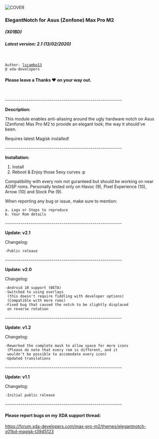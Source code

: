 ![COVER]()
<h3>ElegantNotch for Asus (Zenfone) Max Pro M2</h3>
<h5>(X01BD)</h5>
<h5>Latest version: 2.1 (13/02/2020)</h5>
</br>

<code>Author: [lscambo13](https://forum.xda-developers.com/member.php?u=5544960) @ xda-developers</code></br>


#### Please leave a Thanks ❤ on your way out.
</br>

------------------------------------------------------------</br>

<strong>Description:</strong>

This module enables anti-aliasing around the ugly hardware 
notch on Asus (Zenfone) Max Pro M2 to provide an elegant 
look; the way it should've been.

Requires latest Magisk installed!

------------------------------------------------------------</br>

<strong>Installation:</strong>

1. Install 
2. Reboot & Enjoy those 5exy curves :p

Compatibility with every rom not guranteed but should be working 
on near AOSP roms. Personally tested only on Havoc (9), Pixel 
Experience (10), Arrow (10) and Stock Pie (9).

When reporting any bug or issue, make sure to 
mention:

	a. Logs or Steps to reproduce
	b. Your Rom details

------------------------------------------------------------</br>

<strong>Update: v2.1</strong>
 
Changelog:	

	-Public release

------------------------------------------------------------</br>


<strong>Update: v2.0</strong>
 
Changelog:	

	-Android 10 support (BETA)
	-Switched to using overlays 
	 (this doesn't require fiddling with developer options)
	 (Compatible with more roms)
	-Fixed bug that caused the notch to be slightly displaced
	 on reverse rotation

------------------------------------------------------------</br>

<strong>Update: v1.2</strong>
 
Changelog:	

	-Reworked the complete mask to allow space for more icons
	 (Please do note that every rom is different, and it
	 wouldn't be possible to accomodate every icon)
	-Updated translations
	
------------------------------------------------------------</br>

<strong>Update: v1.1</strong>
 
Changelog:	

	-Initial public release
	
------------------------------------------------------------</br>

<h4>Please report bugs on my XDA support thread:</h4> <a href="https://forum.xda-developers.com/max-pro-m2/themes/elegantnotch-x01bd-magisk-t3945123">https://forum.xda-developers.com/max-pro-m2/themes/elegantnotch-x01bd-magisk-t3945123</a>
